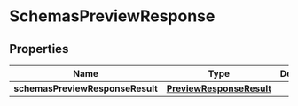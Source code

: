 # SchemasPreviewResponse

## Properties
Name | Type | Description | Notes
------------ | ------------- | ------------- | -------------
**schemasPreviewResponseResult** | [**PreviewResponseResult**](PreviewResponseResult.md) |  |  [optional]
